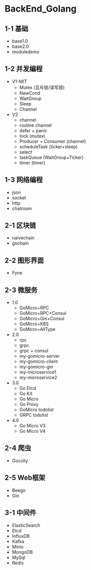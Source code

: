# BackEnd_Golang

## 1-1 基础
- base1.0
- base2.0
- moduledemo

## 1-2 并发编程
- V1-MIT
  - Mutex (互斥锁/读写锁)
  - NewCond
  - WaitGroup
  - Sleep
  - Channel
- V2
  - channel
  - routine channel
  - defer + panic
  - lock (mutex)
  - Producer + Consumer (channel)
  - scheduleTask (ticker+sleep)
  - select
  - taskQueue (WaitGroup+Ticker)
  - timer (timer)

## 1-3 网络编程
- json
- socket
- http
- chatroom

## 2-1 区块链
- naivechain
- gochain

## 2-2 图形界面
- Fyne

## 2-3 微服务
- 1.0
  - GoMicro+RPC
  - GoMicro+RPC+Consul
  - GoMicro+Gin+Consul
  - GoMicro+K8S
  - GoMicro+AllType
- 2.0
  - rpc
  - grpc
  - grpc + consul
  - my-gomicro-server
  - my-gomicro-client
  - my-gomicro-gin
  - my-microservice1
  - my-microservice2
- 3.0
  - Go Etcd
  - Go Kit
  - Go Micro
  - Go Proxy
  - GoMicro todolist
  - GRPC todolist
- 4.0
  - Go Micro V3
  - Go Micro V4

## 2-4 爬虫
- Gocolly

## 2-5 Web框架
- Beego
- Gin

## 3-1 中间件
- ElasticSearch
- Etcd
- InfluxDB
- Kafka
- Minio
- MongoDB
- MySql
- Redis